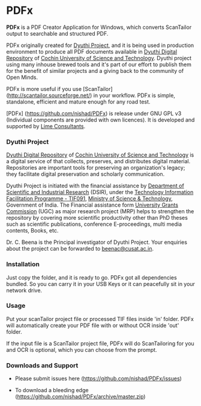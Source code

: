 PDFx
====

**PDFx** is a PDF Creator Application for Windows, which converts ScanTailor output to searchable and structured PDF. 

PDFx originally created for [Dyuthi Project](http://dyuhti.cusat.ac.in), and it is being used in production environment to produce all PDF documents available in [Dyuthi Digital Repository](http//dyuthi.cusat.ac.in) of [Cochin University of Science and Technology](http://www.cusat.ac.in). Dyuthi project using many inhouse brewed tools and it's part of our effort to publish them for the benefit of similar projects and a giving back to the community of Open Minds.

PDFx is more useful if you use [ScanTailor] (http://scantailor.sourceforge.net/) in your workflow. PDFx is simple, standalone, efficient and mature enough for any road test.

[PDFx] (https://github.com/nishad/PDFx) is release under GNU GPL v3 (Individual components are provided with own licences). It is developed and supported by [Lime Consultants](http://www.limeconsultants.com).

### Dyuthi Project ###

[Dyuthi Digital Repository](http//dyuthi.cusat.ac.in) of [Cochin University of Science and Technology](http://www.cusat.ac.in) is a digital service of that collects, preserves, and distributes digital material. Repositories are important tools for preserving an organization's legacy; they facilitate digital preservation and scholarly communication.

Dyuthi Project is initiated with the financial assistance by [Department of Scientific and Industrial Research](http://www.dsir.gov.in/) (DSIR), under the [Technology Information Facilitation Programme - TIF091](http://www.dsir.gov.in/reports/tifp/database/cochin.htm), [Ministry of Science & Technology](http://www.dst.gov.in/), Government of India. The Financial assistance form [University Grants Commission](http://www.ugc.ac.in/) (UGC) as major research project (MRP) helps to strengthen the repository by covering more scientific productivity other than PhD theses such as scientific publications, conference E-proceedings, multi media contents, Books, etc.

Dr. C. Beena is the Principal investigator of Dyuthi Project. Your enquiries about the project can be forwarded to beenac@cusat.ac.in.

### Installation ###

Just copy the folder, and it is ready to go. PDFx got all dependencies bundled. So you can carry it in your USB Keys or it can peacefully sit in your network drive.

### Usage ###

Put your scanTailor project file or processed TIF files inside 'in' folder. PDFx will automatically create your PDF file with or without OCR inside 'out' folder.

If the input file is a ScanTailor project file, PDFx will do ScanTailoring for you and OCR is optional, which you can choose from the prompt.

### Downloads and Support ###

* Please submit issues here (https://github.com/nishad/PDFx/issues)

* To download a bleeding edge (https://github.com/nishad/PDFx/archive/master.zip)